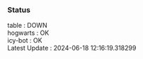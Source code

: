 ### Status


table : DOWN  
hogwarts : OK  
icy-bot : OK  
Latest Update : 2024-06-18 12:16:19.318299
